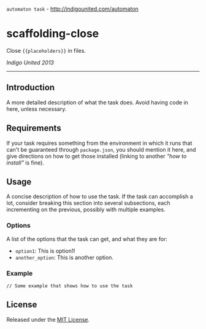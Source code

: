 `automaton task` - http://indigounited.com/automaton

scaffolding-close
===

Close `{{placeholders}}` in files.

*Indigo United 2013*

----------------------------------------

## Introduction

A more detailed description of what the task does. Avoid having code in here, unless necessary.


## Requirements

If your task requires something from the environment in which it runs that can't be guaranteed through `package.json`, you should mention it here, and give directions on how to get those installed (linking to another *"how to install"* is fine).


## Usage

A concise description of how to use the task. If the task can accomplish a lot, consider breaking this section into several subsections, each incrementing on the previous, possibly with multiple examples.

### Options

A list of the options that the task can get, and what they are for:

- `option1`: This is option1!
- `another_option`: This is another option.

### Example

```
// Some example that shows how to use the task
```


## License

Released under the [MIT License](http://www.opensource.org/licenses/mit-license.php).
